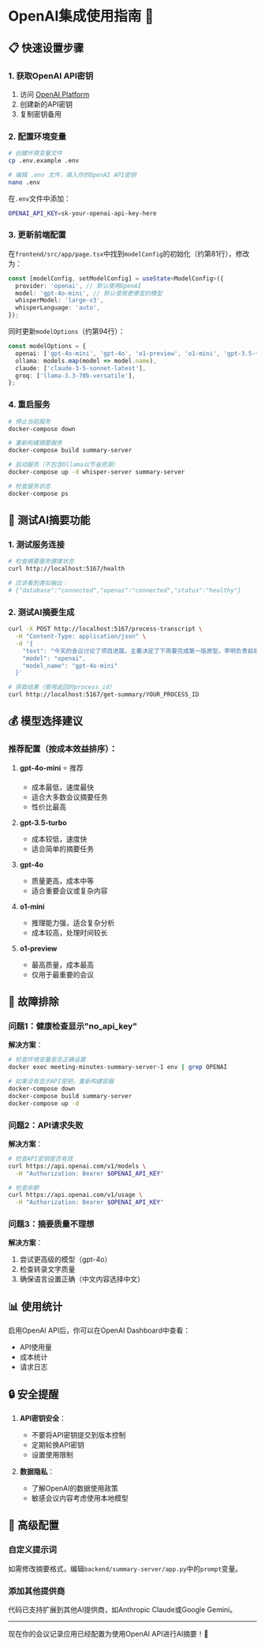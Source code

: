 # OpenAI集成使用指南 🚀

## 📋 快速设置步骤

### 1. 获取OpenAI API密钥

1. 访问 [OpenAI Platform](https://platform.openai.com/api-keys)
2. 创建新的API密钥
3. 复制密钥备用

### 2. 配置环境变量

```bash
# 创建环境变量文件
cp .env.example .env

# 编辑 .env 文件，填入你的OpenAI API密钥
nano .env
```

在`.env`文件中添加：

```bash
OPENAI_API_KEY=sk-your-openai-api-key-here
```

### 3. 更新前端配置

在`frontend/src/app/page.tsx`中找到`modelConfig`的初始化（约第81行），修改为：

```typescript
const [modelConfig, setModelConfig] = useState<ModelConfig>({
  provider: 'openai', // 默认使用OpenAI
  model: 'gpt-4o-mini', // 默认使用更便宜的模型
  whisperModel: 'large-v3',
  whisperLanguage: 'auto',
});
```

同时更新`modelOptions`（约第94行）：

```typescript
const modelOptions = {
  openai: ['gpt-4o-mini', 'gpt-4o', 'o1-preview', 'o1-mini', 'gpt-3.5-turbo'],
  ollama: models.map(model => model.name),
  claude: ['claude-3-5-sonnet-latest'],
  groq: ['llama-3.3-70b-versatile'],
};
```

### 4. 重启服务

```bash
# 停止当前服务
docker-compose down

# 重新构建摘要服务
docker-compose build summary-server

# 启动服务（不包含Ollama以节省资源）
docker-compose up -d whisper-server summary-server

# 检查服务状态
docker-compose ps
```

## 🧪 测试AI摘要功能

### 1. 测试服务连接

```bash
# 检查摘要服务健康状态
curl http://localhost:5167/health

# 应该看到类似输出：
# {"database":"connected","openai":"connected","status":"healthy"}
```

### 2. 测试AI摘要生成

```bash
curl -X POST http://localhost:5167/process-transcript \
  -H "Content-Type: application/json" \
  -d '{
    "text": "今天的会议讨论了项目进展。主要决定了下周要完成第一版原型。李明负责前端开发，张华负责后端API。",
    "model": "openai",
    "model_name": "gpt-4o-mini"
  }'

# 获取结果（使用返回的process_id）
curl http://localhost:5167/get-summary/YOUR_PROCESS_ID
```

## 💰 模型选择建议

### 推荐配置（按成本效益排序）：

1. **gpt-4o-mini** ⭐ 推荐

   - 成本最低，速度最快
   - 适合大多数会议摘要任务
   - 性价比最高

2. **gpt-3.5-turbo**

   - 成本较低，速度快
   - 适合简单的摘要任务

3. **gpt-4o**

   - 质量更高，成本中等
   - 适合重要会议或复杂内容

4. **o1-mini**

   - 推理能力强，适合复杂分析
   - 成本较高，处理时间较长

5. **o1-preview**
   - 最高质量，成本最高
   - 仅用于最重要的会议

## 🔧 故障排除

### 问题1：健康检查显示"no_api_key"

**解决方案**：

```bash
# 检查环境变量是否正确设置
docker exec meeting-minutes-summary-server-1 env | grep OPENAI

# 如果没有显示API密钥，重新构建容器
docker-compose down
docker-compose build summary-server
docker-compose up -d
```

### 问题2：API请求失败

**解决方案**：

```bash
# 检查API密钥是否有效
curl https://api.openai.com/v1/models \
  -H "Authorization: Bearer $OPENAI_API_KEY"

# 检查余额
curl https://api.openai.com/v1/usage \
  -H "Authorization: Bearer $OPENAI_API_KEY"
```

### 问题3：摘要质量不理想

**解决方案**：

1. 尝试更高级的模型（gpt-4o）
2. 检查转录文字质量
3. 确保语言设置正确（中文内容选择中文）

## 📊 使用统计

启用OpenAI API后，你可以在OpenAI Dashboard中查看：

- API使用量
- 成本统计
- 请求日志

## 🔒 安全提醒

1. **API密钥安全**：

   - 不要将API密钥提交到版本控制
   - 定期轮换API密钥
   - 设置使用限制

2. **数据隐私**：
   - 了解OpenAI的数据使用政策
   - 敏感会议内容考虑使用本地模型

## 🚀 高级配置

### 自定义提示词

如需修改摘要格式，编辑`backend/summary-server/app.py`中的`prompt`变量。

### 添加其他提供商

代码已支持扩展到其他AI提供商，如Anthropic Claude或Google Gemini。

---

现在你的会议记录应用已经配置为使用OpenAI API进行AI摘要！🎉
